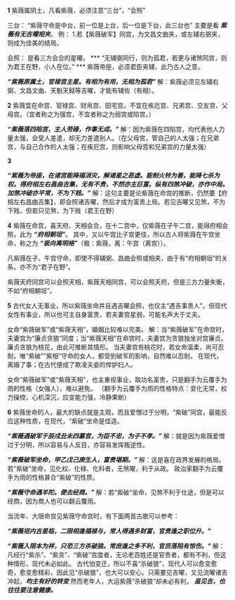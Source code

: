 **1**
紫薇属阴土，凡看紫薇，必须注意“三台”，“会照”

三台：
    “紫薇守命是中台，前一位是上台，后一位是下台，此三台也”
    主要是看 ***紫薇有无吉曜相夹***。
    例：
        1.若【紫薇破军】同宫，为文昌文曲夹，或左辅右弼夹，则成为佳美的结局。
    
会照：
    是看三方会合的星曜。
   *** “无辅弼同行，则为孤君，若更与诸煞同宫，则为君王在野，小人在位。” ***
    紫薇帝座，必须君臣夹辅，此乃古人之意。

***“紫薇原属土，官禄宫主星。有相为有用，无相为孤君”***
解：紫薇必须见左辅右弼、文昌文曲、天魁天鉞等吉曜，才能有辅佐（有相）。


**2**
紫薇宜在命宫、官禄宫、财帛宫、田宅宫。不宜在疾厄宫、兄弟宫、交友宫、父母宫。（宜者称之为强宫，不宜者称之为弱宫或陷宫。）

***“紫薇落四陷宫，主人劳碌，作事无成。”***
解：因为紫薇在四陷宫，均代表他人力量太强，会受人差遣，却无力差遣别人。（在父母宫，管自己的人太强；在兄弟宫，与自己合作的人太强；在疾厄宫，则影响父母宫和兄弟宫的力量太强）


**3**

***“紫薇为帝座，在诸宫能降福消灾，解诸星之恶虚。能制火铃为善，能降七杀为权。得府相左右昌曲吉集，无有不贵，不然亦主巨富。纵有四煞冲破，亦作中局。加煞冲破亦平常，不为下贱。”***
解：这句主要是论紫薇在命宫的推断，仍然要【府相左右昌曲吉集】，即会照诸吉曜，然后才成为富贵上局。若见吉曜又见煞，不为下贱，但若只见煞，为下贱（君王在野）


**4**
紫薇在命宫，喜天府、天相会合，在十二宫中，仅紫薇在子午二宫，能得府相会照，此为 ***“府相朝垣”***。
其中，又以午宫比子宫更佳，所以古人将紫薇在午宫坐命，称之为 ***“极向离明格”***（极：紫薇，离：午宫（离宫））。

凡紫薇在子、午宫守命，即使不得辅弼、昌曲会照或相夹，由于有“府相朝垣”的关系，亦不为“君子在野”。

紫薇天府同宫可以会照天相，紫薇天相同宫，可以会照天府，但是三方力量失衡，不如“府相朝垣”。


**5**
古代女人无事业，所以紫薇坐命并且遇吉曜会照，也仅主“遇吉事贵人”。但现代女性有事业，所以也可主自身富贵，若夫妻宫星弱，可能名声大于丈夫。

女命“紫薇破军”或“紫薇天相”，婚姻比较难以完美。
解：当“紫薇破军”在命宫时，夫妻宫为“廉贞贪狼”同度；当“紫薇天相”在命宫时，夫妻宫为贪狼独坐对宫廉贞。廉贞贪狼为桃花，由此可推断其情形。
    当夫妻宫有桃花时，若女命温柔，尚可忍耐。唯“紫破”“紫相”守命的女人，都受到破军的影响，自然难以忍耐。
    在现代，离婚了事；在古代便成了欺凌夫妾的悍妒妇人。

女命“紫薇破军”或“紫薇天相”，也主重视事业，取功名富贵，只是翻手为云覆手为雨的性格（女强人），难以避免。
（翻手为云覆手为雨的性格特点：变化无常，权力操控，心机深沉，应变能力强，冷静果断）

**6**
紫薇坐命的人，最大的缺点就是主观，而且爱憎过于分明，“紫破”同宫，最能反应这种性质，在现代，“紫破”坐命是佳造。

***“紫薇遇破军于辰戌丑未四墓宫，为臣不忠，为子不孝。”***
解：就是因为紫薇爱憎过于分明，所以容易与人反目，亦容易发挥叛逆性。

***“紫薇破军坐命，甲乙戊己庚生人，富贵堪期。”***
解：这是喜在政界发展的格局。
    若“紫破”坐命，见化权、化禄、化科者，无煞曜，利于从政。
    政治家翻手为云覆手为雨的性格甚合“紫破”的性质。

***“紫薇守命遇羊陀。便去经商。”***
解：若“紫破”坐命，见煞不利于仕途，但是可以经商，因为商人也可以翻云覆雨。

当流年、大限命宫见紫薇守命宫时，有下面两首古歌可以参考：

***“紫薇垣内吉星临，二限相逢福禄与，常人得遇多财富，官贵逢之职位升。”***

***“紫薇入限本为祥，只恐三方杀破狼。常庶逢之多不利，官员落陷有惊伤。”***
解：凡经行“紫杀”、“紫贪”、“紫破”宫度者，无论老百姓还是官贵者，都有不利，但这种情形，现代未必如此。
    古代怕变迁，所以不喜“杀破狼”，现代人可以愈变愈奇，愈变愈精彩，因此见“杀破狼”，也大可以安心。只需要见吉曜，又见流曜诸吉冲起，***均主有好的转变***
    然而老年人，大运紫薇“杀破狼”却未必有利， ***虽见吉，也往往要注意健康。***